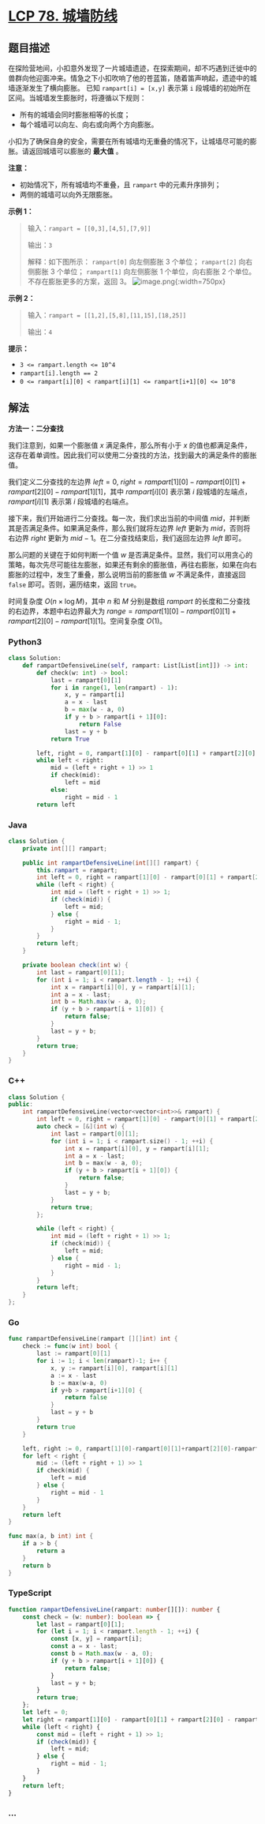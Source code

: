 # [LCP 78. 城墙防线](https://leetcode.cn/problems/Nsibyl)

## 题目描述

<!-- 这里写题目描述 -->

在探险营地间，小扣意外发现了一片城墙遗迹，在探索期间，却不巧遇到迁徙中的兽群向他迎面冲来。情急之下小扣吹响了他的苍蓝笛，随着笛声响起，遗迹中的城墙逐渐发生了横向膨胀。
已知 `rampart[i] = [x,y]` 表示第 `i` 段城墙的初始所在区间。当城墙发生膨胀时，将遵循以下规则：

-   所有的城墙会同时膨胀相等的长度；
-   每个城墙可以向左、向右或向两个方向膨胀。

小扣为了确保自身的安全，需要在所有城墙均无重叠的情况下，让城墙尽可能的膨胀。请返回城墙可以膨胀的 **最大值** 。

**注意：**

-   初始情况下，所有城墙均不重叠，且 `rampart` 中的元素升序排列；
-   两侧的城墙可以向外无限膨胀。

**示例 1：**

> 输入：`rampart = [[0,3],[4,5],[7,9]]`
>
> 输出：`3`
>
> 解释：如下图所示：
> `rampart[0]` 向左侧膨胀 3 个单位；
> `rampart[2]` 向右侧膨胀 3 个单位；
> `rampart[1]` 向左侧膨胀 1 个单位，向右膨胀 2 个单位。
> 不存在膨胀更多的方案，返回 3。
> ![image.png](https://fastly.jsdelivr.net/gh/doocs/leetcode@main/lcp/LCP%2078.%20%E5%9F%8E%E5%A2%99%E9%98%B2%E7%BA%BF/images/1681717918-tWywrp-image.png){:width=750px}

**示例 2：**

> 输入：`rampart = [[1,2],[5,8],[11,15],[18,25]]`
>
> 输出：`4`

**提示：**

-   `3 <= rampart.length <= 10^4`
-   `rampart[i].length == 2`
-   `0 <= rampart[i][0] < rampart[i][1] <= rampart[i+1][0] <= 10^8`

## 解法

<!-- 这里可写通用的实现逻辑 -->

**方法一：二分查找**

我们注意到，如果一个膨胀值 $x$ 满足条件，那么所有小于 $x$ 的值也都满足条件，这存在着单调性。因此我们可以使用二分查找的方法，找到最大的满足条件的膨胀值。

我们定义二分查找的左边界 $left=0$, $right=rampart[1][0]-rampart[0][1]+rampart[2][0]-rampart[1][1]$，其中 $rampart[i][0]$ 表示第 $i$ 段城墙的左端点，$rampart[i][1]$ 表示第 $i$ 段城墙的右端点。

接下来，我们开始进行二分查找。每一次，我们求出当前的中间值 $mid$，并判断其是否满足条件。如果满足条件，那么我们就将左边界 $left$ 更新为 $mid$，否则将右边界 $right$ 更新为 $mid-1$。在二分查找结束后，我们返回左边界 $left$ 即可。

那么问题的关键在于如何判断一个值 $w$ 是否满足条件。显然，我们可以用贪心的策略，每次先尽可能往左膨胀，如果还有剩余的膨胀值，再往右膨胀，如果在向右膨胀的过程中，发生了重叠，那么说明当前的膨胀值 $w$ 不满足条件，直接返回 `false` 即可。否则，遍历结束，返回 `true`。

时间复杂度 $O(n \times \log M)$，其中 $n$ 和 $M$ 分别是数组 $rampart$ 的长度和二分查找的右边界，本题中右边界最大为 $range=rampart[1][0]-rampart[0][1]+rampart[2][0]-rampart[1][1]$。空间复杂度 $O(1)$。

<!-- tabs:start -->

### **Python3**

<!-- 这里可写当前语言的特殊实现逻辑 -->

```python
class Solution:
    def rampartDefensiveLine(self, rampart: List[List[int]]) -> int:
        def check(w: int) -> bool:
            last = rampart[0][1]
            for i in range(1, len(rampart) - 1):
                x, y = rampart[i]
                a = x - last
                b = max(w - a, 0)
                if y + b > rampart[i + 1][0]:
                    return False
                last = y + b
            return True

        left, right = 0, rampart[1][0] - rampart[0][1] + rampart[2][0] - rampart[1][1]
        while left < right:
            mid = (left + right + 1) >> 1
            if check(mid):
                left = mid
            else:
                right = mid - 1
        return left
```

### **Java**

<!-- 这里可写当前语言的特殊实现逻辑 -->

```java
class Solution {
    private int[][] rampart;

    public int rampartDefensiveLine(int[][] rampart) {
        this.rampart = rampart;
        int left = 0, right = rampart[1][0] - rampart[0][1] + rampart[2][0] - rampart[1][1];
        while (left < right) {
            int mid = (left + right + 1) >> 1;
            if (check(mid)) {
                left = mid;
            } else {
                right = mid - 1;
            }
        }
        return left;
    }

    private boolean check(int w) {
        int last = rampart[0][1];
        for (int i = 1; i < rampart.length - 1; ++i) {
            int x = rampart[i][0], y = rampart[i][1];
            int a = x - last;
            int b = Math.max(w - a, 0);
            if (y + b > rampart[i + 1][0]) {
                return false;
            }
            last = y + b;
        }
        return true;
    }
}
```

### **C++**

```cpp
class Solution {
public:
    int rampartDefensiveLine(vector<vector<int>>& rampart) {
        int left = 0, right = rampart[1][0] - rampart[0][1] + rampart[2][0] - rampart[1][1];
        auto check = [&](int w) {
            int last = rampart[0][1];
            for (int i = 1; i < rampart.size() - 1; ++i) {
                int x = rampart[i][0], y = rampart[i][1];
                int a = x - last;
                int b = max(w - a, 0);
                if (y + b > rampart[i + 1][0]) {
                    return false;
                }
                last = y + b;
            }
            return true;
        };

        while (left < right) {
            int mid = (left + right + 1) >> 1;
            if (check(mid)) {
                left = mid;
            } else {
                right = mid - 1;
            }
        }
        return left;
    }
};
```

### **Go**

```go
func rampartDefensiveLine(rampart [][]int) int {
	check := func(w int) bool {
		last := rampart[0][1]
		for i := 1; i < len(rampart)-1; i++ {
			x, y := rampart[i][0], rampart[i][1]
			a := x - last
			b := max(w-a, 0)
			if y+b > rampart[i+1][0] {
				return false
			}
			last = y + b
		}
		return true
	}

	left, right := 0, rampart[1][0]-rampart[0][1]+rampart[2][0]-rampart[1][1]
	for left < right {
		mid := (left + right + 1) >> 1
		if check(mid) {
			left = mid
		} else {
			right = mid - 1
		}
	}
	return left
}

func max(a, b int) int {
	if a > b {
		return a
	}
	return b
}
```

### **TypeScript**

```ts
function rampartDefensiveLine(rampart: number[][]): number {
    const check = (w: number): boolean => {
        let last = rampart[0][1];
        for (let i = 1; i < rampart.length - 1; ++i) {
            const [x, y] = rampart[i];
            const a = x - last;
            const b = Math.max(w - a, 0);
            if (y + b > rampart[i + 1][0]) {
                return false;
            }
            last = y + b;
        }
        return true;
    };
    let left = 0;
    let right = rampart[1][0] - rampart[0][1] + rampart[2][0] - rampart[1][1];
    while (left < right) {
        const mid = (left + right + 1) >> 1;
        if (check(mid)) {
            left = mid;
        } else {
            right = mid - 1;
        }
    }
    return left;
}
```

### **...**

```

```

<!-- tabs:end -->
